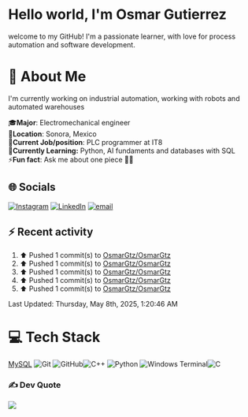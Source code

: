 # Hello world, I'm Osmar Gutierrez

welcome to my GitHub! I'm a passionate learner, with love for process automation and software development.

# 💫 About Me

I'm currently working on industrial automation, working with robots and automated warehouses

🎓**Major**: Electromechanical engineer<br>
📍**Location**: Sonora, Mexico<br>
💼**Current Job/position**: PLC programmer at IT8<br>
🌱**Currently Learning:** Python, AI fundaments and databases with SQL<br>
⚡**Fun fact**: Ask me about one piece 🏴‍☠️

## 🌐 Socials

[![Instagram](https://img.shields.io/badge/Instagram-%23E4405F.svg?logo=Instagram&logoColor=white)](https://instagram.com/osmar_bto) [![LinkedIn](https://img.shields.io/badge/LinkedIn-%230077B5.svg?logo=linkedin&logoColor=white)](https://linkedin.com/in/osmar-gutiérrez-botello) [![email](https://img.shields.io/badge/Email-D14836?logo=gmail&logoColor=white)](mailto:osmar.gtz.botello@gmail.com)

## ⚡ Recent activity
<!--RECENT_ACTIVITY:start-->
1. ⬆️ Pushed 1 commit(s) to [OsmarGtz/OsmarGtz](https://github.com/OsmarGtz/OsmarGtz)<br>
2. ⬆️ Pushed 1 commit(s) to [OsmarGtz/OsmarGtz](https://github.com/OsmarGtz/OsmarGtz)<br>
3. ⬆️ Pushed 1 commit(s) to [OsmarGtz/OsmarGtz](https://github.com/OsmarGtz/OsmarGtz)<br>
4. ⬆️ Pushed 1 commit(s) to [OsmarGtz/OsmarGtz](https://github.com/OsmarGtz/OsmarGtz)<br>
5. ⬆️ Pushed 1 commit(s) to [OsmarGtz/OsmarGtz](https://github.com/OsmarGtz/OsmarGtz)<br>
<!--RECENT_ACTIVITY:end-->
<!--RECENT_ACTIVITY:last_update-->
Last Updated: Thursday, May 8th, 2025, 1:20:46 AM
<!--RECENT_ACTIVITY:last_update_end-->

# 💻 Tech Stack
[MySQL](https://img.shields.io/badge/mysql-4479A1.svg?style=for-the-badge&logo=mysql&logoColor=white)
![Git](https://img.shields.io/badge/git-%23F05033.svg?style=for-the-badge&logo=git&logoColor=white) ![GitHub](https://img.shields.io/badge/github-%23121011.svg?style=for-the-badge&logo=github&logoColor=white)![C++](https://img.shields.io/badge/c++-%2300599C.svg?style=for-the-badge&logo=c%2B%2B&logoColor=white) ![Python](https://img.shields.io/badge/python-3670A0?style=for-the-badge&logo=python&logoColor=ffdd54) ![Windows Terminal](https://img.shields.io/badge/Windows%20Terminal-%234D4D4D.svg?style=for-the-badge&logo=windows-terminal&logoColor=white)![C](https://img.shields.io/badge/c-%2300599C.svg?style=for-the-badge&logo=c&logoColor=white)

### ✍️ Dev Quote

![](https://quotes-github-readme.vercel.app/api?type=horizontal&theme=radical)
